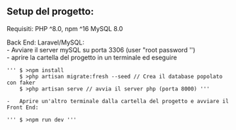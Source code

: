 ## Setup del progetto:

Requisiti: PHP ^8.0, npm ^16 MySQL 8.0   

Back End: Laravel/MySQL:   
    -   Avviare il server mySQL su porta 3306 (user "root password '')   
    -   aprire la cartella del progetto in  un terminale ed eseguire   
      
    ''' $ >npm install   
        $ >php artisan migrate:fresh --seed // Crea il database popolato con faker   
        $ >php artisan serve // avvia il server php (porta 8000) '''   
          
    -   Aprire un'altro terminale dalla cartella del progetto e avviare il Front End:  
      
    ''' $ >npm run dev '''   
    
        
